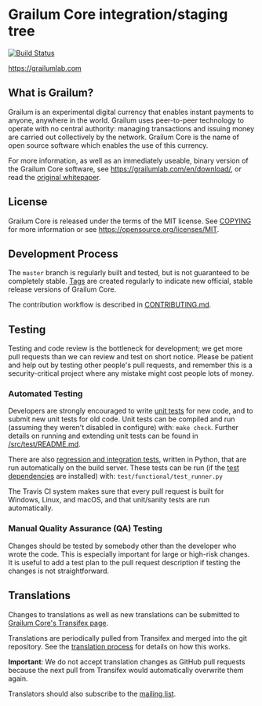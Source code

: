 Grailum Core integration/staging tree
=====================================

[![Build Status](https://travis-ci.org/grailum/grailum.svg?branch=master)](https://travis-ci.org/grailum/grailum)

https://grailumlab.com

What is Grailum?
----------------

Grailum is an experimental digital currency that enables instant payments to
anyone, anywhere in the world. Grailum uses peer-to-peer technology to operate
with no central authority: managing transactions and issuing money are carried
out collectively by the network. Grailum Core is the name of open source
software which enables the use of this currency.

For more information, as well as an immediately useable, binary version of
the Grailum Core software, see https://grailumlab.com/en/download/, or read the
[original whitepaper](https://grailumlab.com/grailum.pdf).

License
-------

Grailum Core is released under the terms of the MIT license. See [COPYING](COPYING) for more
information or see https://opensource.org/licenses/MIT.

Development Process
-------------------

The `master` branch is regularly built and tested, but is not guaranteed to be
completely stable. [Tags](https://github.com/grailum/grailum/tags) are created
regularly to indicate new official, stable release versions of Grailum Core.

The contribution workflow is described in [CONTRIBUTING.md](CONTRIBUTING.md).

Testing
-------

Testing and code review is the bottleneck for development; we get more pull
requests than we can review and test on short notice. Please be patient and help out by testing
other people's pull requests, and remember this is a security-critical project where any mistake might cost people
lots of money.

### Automated Testing

Developers are strongly encouraged to write [unit tests](src/test/README.md) for new code, and to
submit new unit tests for old code. Unit tests can be compiled and run
(assuming they weren't disabled in configure) with: `make check`. Further details on running
and extending unit tests can be found in [/src/test/README.md](/src/test/README.md).

There are also [regression and integration tests](/test), written
in Python, that are run automatically on the build server.
These tests can be run (if the [test dependencies](/test) are installed) with: `test/functional/test_runner.py`

The Travis CI system makes sure that every pull request is built for Windows, Linux, and macOS, and that unit/sanity tests are run automatically.

### Manual Quality Assurance (QA) Testing

Changes should be tested by somebody other than the developer who wrote the
code. This is especially important for large or high-risk changes. It is useful
to add a test plan to the pull request description if testing the changes is
not straightforward.

Translations
------------

Changes to translations as well as new translations can be submitted to
[Grailum Core's Transifex page](https://www.transifex.com/projects/p/grailum/).

Translations are periodically pulled from Transifex and merged into the git repository. See the
[translation process](doc/translation_process.md) for details on how this works.

**Important**: We do not accept translation changes as GitHub pull requests because the next
pull from Transifex would automatically overwrite them again.

Translators should also subscribe to the [mailing list](https://groups.google.com/forum/#!forum/grailum-translators).
